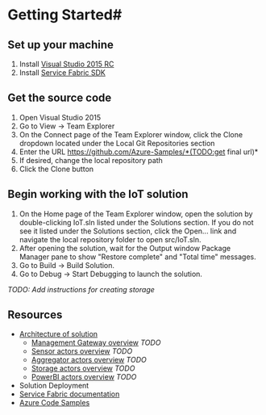 # Getting Started#

## Set up your machine ##
1. Install [Visual Studio 2015 RC](http://go.microsoft.com/fwlink/?LinkId=517106)
2. Install [Service Fabric SDK](https://azure.microsoft.com/en-us/documentation/articles/service-fabric-get-started/)

## Get the source code ##
1. Open Visual Studio 2015
2. Go to View -> Team Explorer
3. On the Connect page of the Team Explorer window, click the Clone dropdown located under the Local Git Repositories section
4. Enter the URL https://github.com/Azure-Samples/*(TODO:get final url)*
5. If desired, change the local repository path
6. Click the Clone button

## Begin working with the IoT solution ##
1. On the Home page of the Team Explorer window, open the solution by double-clicking IoT.sln listed under the Solutions section.  If you do not see it listed under the Solutions section, click the Open... link and navigate the local repository folder to open src/IoT.sln.
2. After opening the solution, wait for the Output window Package Manager pane to show "Restore complete" and "Total time" messages.
3. Go to Build -> Build Solution.
4. Go to Debug -> Start Debugging to launch the solution.

*TODO: Add instructions for creating storage*

## Resources ##

- [Architecture of solution](./Architecture.md)
	- [Management Gateway overview](./GatewayOverview.md) *TODO*
	- [Sensor actors overview](./SensorActorsOverview.md) *TODO*
	- [Aggregator actors overview](./AggregatorActorsOverview.md) *TODO*
	- [Storage actors overview](./DataArchiveActorsOverview.md) *TODO*
	- [PowerBI actors overview](./PowerBIActorsOverview.md) *TODO*
- Solution Deployment
- [Service Fabric documentation](https://azure.microsoft.com/en-us/documentation/services/service-fabric/)
- [Azure Code Samples](https://azure.microsoft.com/en-us/documentation/samples/)

